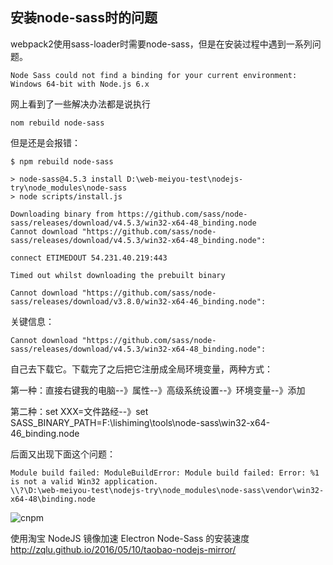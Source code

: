 ## 安装node-sass时的问题

webpack2使用sass-loader时需要node-sass，但是在安装过程中遇到一系列问题。

	Node Sass could not find a binding for your current environment: Windows 64-bit with Node.js 6.x

网上看到了一些解决办法都是说执行 

	nom rebuild node-sass

但是还是会报错：

	$ npm rebuild node-sass

	> node-sass@4.5.3 install D:\web-meiyou-test\nodejs-try\node_modules\node-sass
	> node scripts/install.js
	
	Downloading binary from https://github.com/sass/node-sass/releases/download/v4.5.3/win32-x64-48_binding.node
	Cannot download "https://github.com/sass/node-sass/releases/download/v4.5.3/win32-x64-48_binding.node":
	
	connect ETIMEDOUT 54.231.40.219:443
	
	Timed out whilst downloading the prebuilt binary
	
	Cannot download "https://github.com/sass/node-sass/releases/download/v3.8.0/win32-x64-46_binding.node":

关键信息：

	Cannot download "https://github.com/sass/node-sass/releases/download/v4.5.3/win32-x64-48_binding.node":

自己去下载它。下载完了之后把它注册成全局环境变量，两种方式：

第一种：直接右键我的电脑--》属性--》高级系统设置--》环境变量--》添加

第二种：set XXX=文件路经--》set SASS_BINARY_PATH=F:\lishiming\tools\node-sass\win32-x64-46_binding.node

后面又出现下面这个问题：

	Module build failed: ModuleBuildError: Module build failed: Error: %1 is not a valid Win32 application.
	\\?\D:\web-meiyou-test\nodejs-try\node_modules\node-sass\vendor\win32-x64-48\binding.node


![cnpm](http://i.imgur.com/3mhkyx7.png)



使用淘宝 NodeJS 镜像加速 Electron Node-Sass 的安装速度
http://zqlu.github.io/2016/05/10/taobao-nodejs-mirror/
